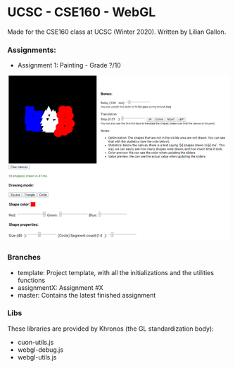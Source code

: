 # UCSC - CSE160 - WebGL

Made for the CSE160 class at UCSC (Winter 2020). Written by Lilian Gallon.

### Assignments:

- Assignment 1: Painting - Grade ?/10

![Assignment1 Screenshot](.github/screenshots/assignment1.png)

### Branches

- template: Project template, with all the initializations and the utilities functions
- assignmentX: Assignment #X
- master: Contains the latest finished assignment

### Libs

These libraries are provided by Khronos (the GL standardization body):
- cuon-utils.js
- webgl-debug.js
- webgl-utils.js
